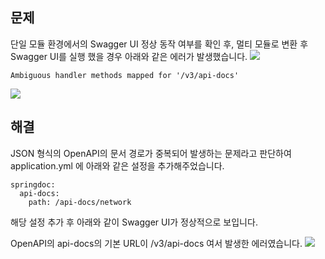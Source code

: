 ## 문제

단일 모듈 환경에서의 Swagger UI 정상 동작 여부를 확인 후, 멀티 모듈로 변환 후 Swagger UI를 실행 했을 경우 아래와 같은 에러가 발생했습니다.
![](https://img1.daumcdn.net/thumb/R1280x0/?scode=mtistory2&fname=https%3A%2F%2Fblog.kakaocdn.net%2Fdn%2FIMvIW%2Fbtru5rtu6Zo%2FF2wKFCFi9A0uGh2lKKeRb1%2Fimg.png)

```
Ambiguous handler methods mapped for '/v3/api-docs'
```

![](https://img1.daumcdn.net/thumb/R1280x0/?scode=mtistory2&fname=https%3A%2F%2Fblog.kakaocdn.net%2Fdn%2F4KWsJ%2Fbtru5bjB9I9%2FziIak9GVWdNjfo62d5iKBK%2Fimg.png)


## 해결

JSON 형식의 OpenAPI의 문서 경로가 중복되어 발생하는 문제라고 판단하여 application.yml 에 아래와 같은 설정을 추가해주었습니다.

```
springdoc:
  api-docs:
    path: /api-docs/network
```

해당 설정 추가 후 아래와 같이 Swagger UI가 정상적으로 보입니다.

OpenAPI의 api-docs의 기본 URL이 /v3/api-docs 여서 발생한 에러였습니다.
![](https://img1.daumcdn.net/thumb/R1280x0/?scode=mtistory2&fname=https%3A%2F%2Fblog.kakaocdn.net%2Fdn%2FrDApd%2Fbtru2wV7bAL%2FoPSuKVIB962XTEzb0Pul70%2Fimg.png)
